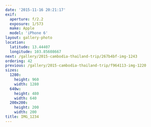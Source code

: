 ```yaml
---
date: '2015-11-16 20:21:17'
exif:
  aperture: f/2.2
  exposure: 1/573
  make: Apple
  model: 'iPhone 6'
layout: gallery-photo
location:
  latitude: 13.44407
  longitude: 103.85608667
next: /gallery/2015-cambodia-thailand-trip/267b4bf-img-1243
ordering: 42
previous: /gallery/2015-cambodia-thailand-trip/f964113-img-1220
sizes:
  1280:
    height: 960
    width: 1280
  640w:
    height: 480
    width: 640
  200x200:
    height: 200
    width: 200
title: IMG_1234
---
```

